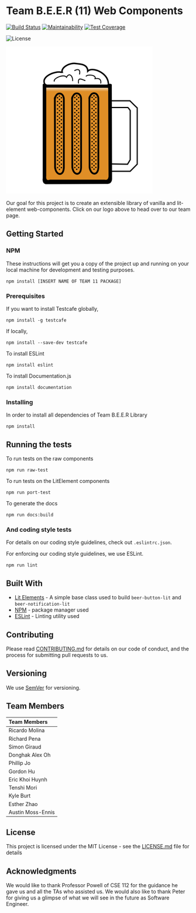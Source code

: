 # Team B.E.E.R (11) Web Components


[![Build Status](https://travis-ci.com/ucsd-cse112/Team11.svg?token=fWJAAQS1tpDVdKvzGfj7&branch=master)](https://travis-ci.com/ucsd-cse112/Team11)
[![Maintainability](https://api.codeclimate.com/v1/badges/a99a88d28ad37a79dbf6/maintainability)](https://codeclimate.com/github/codeclimate/codeclimate/maintainability)
[![Test Coverage](https://api.codeclimate.com/v1/badges/a99a88d28ad37a79dbf6/test_coverage)](https://codeclimate.com/github/codeclimate/codeclimate/test_coverage)

![License](https://img.shields.io/badge/License-MIT-yellow.svg)

<a href="website/index.html"><img src="src/raw-beer/Raw-Brand/beer_team_logo.png" height="400" width="400" ></a>

Our goal for this project is to create an extensible library of vanilla and lit-element web-components. Click on our logo above to head over to our team page. 

## Getting Started

### NPM

These instructions will get you a copy of the project up and running on your local machine for development and testing purposes. 

```
npm install [INSERT NAME OF TEAM 11 PACKAGE]
```

### Prerequisites

If you want to install Testcafe globally,
```
npm install -g testcafe
```
If locally,
```
npm install --save-dev testcafe
```
To install ESLint
```
npm install eslint
```
To install Documentation.js
```
npm install documentation
```
### Installing

In order to install all dependencies of Team B.E.E.R Library
```
npm install
```
## Running the tests

To run tests on the raw components
```
npm run raw-test
```

To run tests on the LitElement components
```
npm run port-test
```

To generate the docs
```
npm run docs:build
```

### And coding style tests

For details on our coding style guidelines, check out `.eslintrc.json`. 

For enforcing our coding style guidelines, we use ESLint.

```
npm run lint
```

## Built With

* [Lit Elements](https://lit-element.polymer-project.org/) - A simple base class used to build `beer-button-lit` and `beer-notification-lit`
* [NPM](https://www.npmjs.com/) - package manager used
* [ESLint](https://eslint.org/) - Linting utility used

## Contributing

Please read [CONTRIBUTING.md](CONTRIBUTING.md) for details on our code of conduct, and the process for submitting pull requests to us.

## Versioning

We use [SemVer](http://semver.org/) for versioning.

## Team Members


| Team Members     |
|:-----------------|
| Ricardo Molina   |
| Richard Pena     |
| Simon Giraud     |
| Donghak Alex Oh  |
| Phillip Jo       |
| Gordon Hu        |
| Eric Khoi Huynh  |
| Tenshi Mori      |
| Kyle Burt        |
| Esther Zhao      |
| Austin Moss-Ennis|

## License

This project is licensed under the MIT License - see the [LICENSE.md](LICENSE.md) file for details

## Acknowledgments

We would like to thank Professor Powell of CSE 112 for the guidance he gave us and all the TAs who assisted us. We would also like to thank Peter for giving us a glimpse of what we will see in the future as Software Engineer.